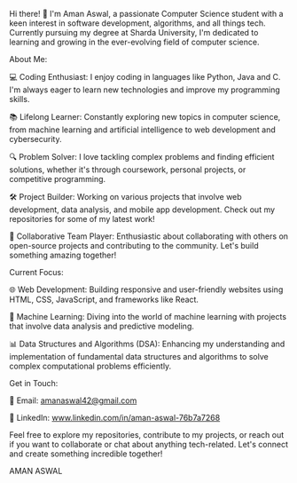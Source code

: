 Hi there! 👋
I'm Aman Aswal, a passionate Computer Science student with a keen interest in software development, algorithms, and all things tech. Currently pursuing my degree at Sharda University, I'm dedicated to learning and growing in the ever-evolving field of computer science.

About Me:

💻 Coding Enthusiast: I enjoy coding in languages like Python, Java and C. I'm always eager to learn new technologies and improve my programming skills.

📚 Lifelong Learner: Constantly exploring new topics in computer science, from machine learning and artificial intelligence to web development and cybersecurity.

🔍 Problem Solver: I love tackling complex problems and finding efficient solutions, whether it's through coursework, personal projects, or competitive programming.

🛠️ Project Builder: Working on various projects that involve web development, data analysis, and mobile app development. Check out my repositories for some of my latest work!

🤝 Collaborative Team Player: Enthusiastic about collaborating with others on open-source projects and contributing to the community. Let's build something amazing together!

Current Focus:

🌐 Web Development: Building responsive and user-friendly websites using HTML, CSS, JavaScript, and frameworks like React.

🤖 Machine Learning: Diving into the world of machine learning with projects that involve data analysis and predictive modeling.

📊 Data Structures and Algorithms (DSA): Enhancing my understanding and implementation of fundamental data structures and algorithms to solve complex computational problems efficiently.

Get in Touch:

💌 Email: amanaswal42@gmail.com

🔗 LinkedIn: www.linkedin.com/in/aman-aswal-76b7a7268

Feel free to explore my repositories, contribute to my projects, or reach out if you want to collaborate or chat about anything tech-related. Let's connect and create something incredible together!

AMAN ASWAL
